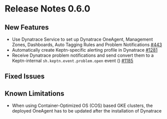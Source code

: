 # Release Notes 0.6.0

## New Features
- Use Dynatrace Service to set up Dynatrace OneAgent, Management Zones, Dashboards, Auto Tagging Rules and Problem Notifications [#443](https://github.com/keptn/keptn/issues/443)
- Automatically create Keptn-specific alerting profile in Dynatrace [#1281](https://github.com/keptn/keptn/issues/1281)
- Receive Dynatrace problem notifications and send convert them to a Keptn-internal `sh.keptn.event.problem.open` event () [#1185](https://github.com/keptn/keptn/issues/1185)

## Fixed Issues

## Known Limitations
- When using Container-Optimized OS (COS) based GKE clusters, the deployed OneAgent has to be updated after the installation of Dynatrace
